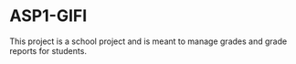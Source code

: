 # ASP1-GIFI

This project is a school project and is meant to manage grades and grade reports for students.
